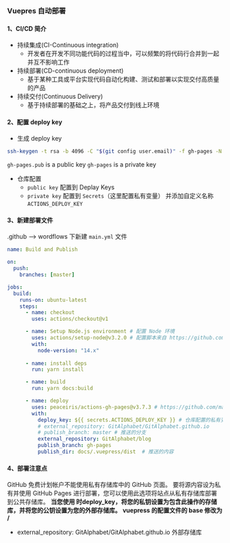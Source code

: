 ### Vuepres 自动部署

#### 1、CI/CD 简介

* 持续集成(CI-Continuous integration)
  * 开发者在开发不同功能代码的过程当中，可以频繁的将代码行合并到一起并互不影响工作
* 持续部署(CD-continuous deployment)
  * 基于某种工具或平台实现代码自动化构建、测试和部署以实现交付高质量的产品
* 持续交付(Continuous Delivery)
  * 基于持续部署的基础之上，将产品交付到线上环境

#### 2、配置 deploy key

* 生成 deploy key

```bash
ssh-keygen -t rsa -b 4096 -C "$(git config user.email)" -f gh-pages -N ""
```
<!-- 你会得到两个文件 -->
`gh-pages.pub` is a public key
`gh-pages` is a private key

* 仓库配置
  * `public key` 配置到 Deplay Keys
  * `private key` 配置到 `Secrets`（这里配置私有变量） 并添加自定义名称 `ACTIONS_DEPLOY_KEY`

#### 3、新建部署文件

.github --> wordflows 下新建 `main.yml` 文件

```yml
name: Build and Publish

on:
  push:
    branches: [master]

jobs:
  build:
    runs-on: ubuntu-latest
    steps:
      - name: checkout
        uses: actions/checkout@v1

      - name: Setup Node.js environment # 配置 Node 环境
        uses: actions/setup-node@v3.2.0 # 配置脚本来自 https://github.com/actions/setup-node
        with:
          node-version: "14.x"
    
      - name: install deps
        run: yarn install

      - name: build
        run: yarn docs:build

      - name: deploy
        uses: peaceiris/actions-gh-pages@v3.7.3 # https://github.com/marketplace/actions/github-pages-action
        with:
          deploy_key: ${{ secrets.ACTIONS_DEPLOY_KEY }} # 仓库配置的私有变量
          # external_repository: GitAlphabet/GitAlphabet.github.io
          # publish_branch: master # 推送的分支
          external_repository: GitAlphabet/blog
          publish_branch: gh-pages
          publish_dir: docs/.vuepress/dist  # 推送的内容
```

#### 4、部署注意点

GitHub 免费计划帐户不能使用私有存储库中的 GitHub 页面。
要将源内容设为私有并使用 GitHub Pages 进行部署，您可以使用此选项将站点从私有存储库部署到公共存储库。
**当您使用 时deploy_key，将您的私钥设置为包含此操作的存储库，并将您的公钥设置为您的外部存储库。**
**vuepress 的配置文件的 base 修改为 /**

* external_repository: GitAlphabet/GitAlphabet.github.io 外部存储库
